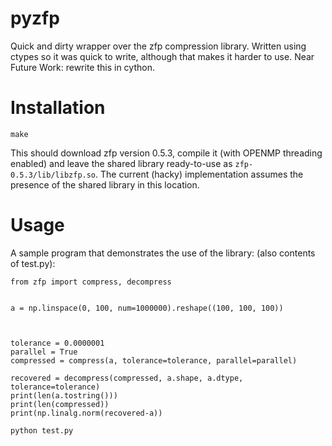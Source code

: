# pyzfp
Quick and dirty wrapper over the zfp compression library. Written using ctypes so it was quick to write,
although that makes it harder to use. Near Future Work: rewrite this in cython.

# Installation
```
make
```
This should download zfp version 0.5.3, compile it (with OPENMP
threading enabled) and leave the shared library ready-to-use  as
`zfp-0.5.3/lib/libzfp.so`. The current (hacky) implementation assumes
the presence of the shared library in this location. 

# Usage

A sample program that demonstrates the use of the library: (also contents of test.py):
```
from zfp import compress, decompress


a = np.linspace(0, 100, num=1000000).reshape((100, 100, 100))



tolerance = 0.0000001
parallel = True
compressed = compress(a, tolerance=tolerance, parallel=parallel)

recovered = decompress(compressed, a.shape, a.dtype, tolerance=tolerance)
print(len(a.tostring()))
print(len(compressed))
print(np.linalg.norm(recovered-a))
```

```
python test.py
```


